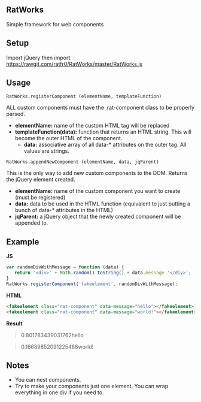 ## RatWorks

Simple framework for web components

## Setup

Import jQuery then import https://rawgit.com/ratfr0/RatWorks/master/RatWorks.js

## Usage

`RatWorks.registerComponent (elementName, templateFunction)`

ALL custom components must have the .rat-component class to be properly parsed.
 * **elementName:**
name of the custom HTML tag will be replaced
 * **templateFunction(data):**
function that returns an HTML string. This will become the outer HTML of the component. 
   * **data:** associative array of all data-* attributes on the outer tag. All values are strings.

`RatWorks.appendNewComponent (elementName, data, jqParent)`

This is the only way to add new custom components to the DOM.
Returns the jQuery element created.
 * **elementName:**
name of the custom component you want to create (must be registered)
 * **data:**
data to be used in the HTML function (equivalent to just putting a bunch of data-* attributes in the HTML)
 * **jqParent:**
a jQuery object that the newly created component will be appended to.

## Example
**JS**

```javascript
var randomDivWithMessage = function (data) {
   return '<div>' + Math.random().toString() + data.message '</div>';
}
RatWorks.registerComponent('fakeelement', randomDivWithMessage);
```

**HTML**

```html
<fakeelement class="rat-component" data-message="hello"></fakeelement>
<fakeelement class="rat-component" data-message="world!"></fakeelement>
```

**Result**
>0.801783439031762hello

>0.16689852091225488world!

## Notes
 * You can nest components.
 * Try to make your components just one element. You can wrap everything in one div if you need to.
